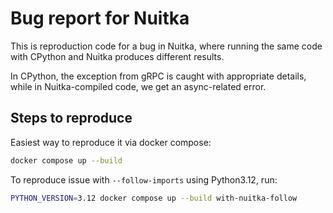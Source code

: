 # Bug report for Nuitka

This is reproduction code for a bug in Nuitka, where running the same code with
CPython and Nuitka produces different results.

In CPython, the exception from gRPC is caught with appropriate details, while
in Nuitka-compiled code, we get an async-related error.

## Steps to reproduce

Easiest way to reproduce it via docker compose:

```bash
docker compose up --build
```

To reproduce issue with `--follow-imports` using Python3.12, run:

```bash
PYTHON_VERSION=3.12 docker compose up --build with-nuitka-follow
```
